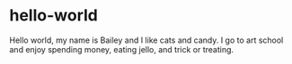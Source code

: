 # hello-world
Hello world, my name is Bailey and I like cats and candy. 
I go to art school and enjoy spending money, eating jello, and trick or treating. 
